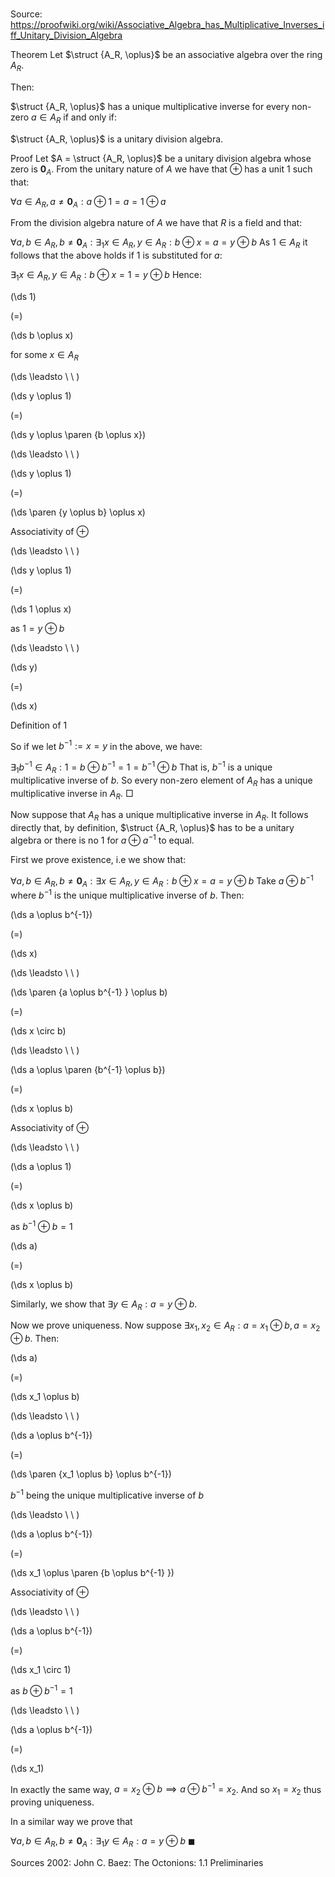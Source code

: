 # 

Source: https://proofwiki.org/wiki/Associative_Algebra_has_Multiplicative_Inverses_iff_Unitary_Division_Algebra

Theorem
Let $\struct {A_R, \oplus}$ be an associative algebra over the ring $A_R$.

Then:

$\struct {A_R, \oplus}$ has a unique multiplicative inverse for every non-zero $a \in A_R$
if and only if:

$\struct {A_R, \oplus}$ is a unitary division algebra.


Proof
Let $A = \struct {A_R, \oplus}$ be a unitary division algebra whose zero is $\mathbf 0_A$.
From the unitary nature of $A$ we have that $\oplus$ has a unit $1$ such that:

$\forall a \in A_R, a \ne \mathbf 0_A: a \oplus 1 = a = 1 \oplus a$

From the division algebra nature of $A$ we have that $R$ is a field and that:

$\forall a, b \in A_R, b \ne \mathbf 0_A: \exists_1 x \in A_R, y \in A_R: b \oplus x = a = y \oplus b$
As $1 \in A_R$ it follows that the above holds if $1$ is substituted for $a$:

$\exists_1 x \in A_R, y \in A_R: b \oplus x = 1 = y \oplus b$
Hence:














\(\ds 1\)

\(=\)







\(\ds b \oplus x\)





for some $x \in A_R$








\(\ds \leadsto \ \ \)





\(\ds y \oplus 1\)

\(=\)







\(\ds y \oplus \paren {b \oplus x}\)














\(\ds \leadsto \ \ \)





\(\ds y \oplus 1\)

\(=\)







\(\ds \paren {y \oplus b} \oplus x\)





Associativity of $\oplus$








\(\ds \leadsto \ \ \)





\(\ds y \oplus 1\)

\(=\)







\(\ds 1 \oplus x\)





as $1 = y \oplus b$








\(\ds \leadsto \ \ \)





\(\ds y\)

\(=\)







\(\ds x\)





Definition of $1$



So if we let $b^{-1} := x = y$ in the above, we have:

$\exists_1 b^{-1} \in A_R: 1 = b \oplus b^{-1} = 1 = b^{-1} \oplus b$
That is, $b^{-1}$ is a unique multiplicative inverse of $b$.
So every non-zero element of $A_R$ has a unique multiplicative inverse in $A_R$.
$\Box$

Now suppose that $A_R$ has a unique multiplicative inverse in $A_R$.
It follows directly that, by definition, $\struct {A_R, \oplus}$ has to be a unitary algebra or there is no $1$ for $a \oplus a^{-1}$ to equal.

First we prove existence, i.e we show that:

$\forall a, b \in A_R, b \ne \mathbf 0_A: \exists x \in A_R, y \in A_R: b \oplus x = a = y \oplus b$
Take $a \oplus b^{-1}$ where $b^{-1}$ is the unique multiplicative inverse of $b$.
Then:














\(\ds a \oplus b^{-1}\)

\(=\)







\(\ds x\)














\(\ds \leadsto \ \ \)





\(\ds \paren {a \oplus b^{-1} } \oplus b\)

\(=\)







\(\ds x \circ b\)














\(\ds \leadsto \ \ \)





\(\ds a \oplus \paren {b^{-1} \oplus b}\)

\(=\)







\(\ds x \oplus b\)





Associativity of $\oplus$








\(\ds \leadsto \ \ \)





\(\ds a \oplus 1\)

\(=\)







\(\ds x \oplus b\)





as $b^{-1} \oplus b = 1$














\(\ds a\)

\(=\)







\(\ds x \oplus b\)









Similarly, we show that $\exists y \in A_R: a = y \oplus b$.

Now we prove uniqueness.
Now suppose $\exists x_1, x_2 \in A_R: a = x_1 \oplus b, a = x_2 \oplus b$.
Then:














\(\ds a\)

\(=\)







\(\ds x_1 \oplus b\)














\(\ds \leadsto \ \ \)





\(\ds a \oplus b^{-1}\)

\(=\)







\(\ds \paren {x_1 \oplus b} \oplus b^{-1}\)





$b^{-1}$ being the unique multiplicative inverse of $b$








\(\ds \leadsto \ \ \)





\(\ds a \oplus b^{-1}\)

\(=\)







\(\ds x_1 \oplus \paren {b \oplus b^{-1} }\)





Associativity of $\oplus$








\(\ds \leadsto \ \ \)





\(\ds a \oplus b^{-1}\)

\(=\)







\(\ds x_1 \circ 1\)





as $b \oplus b^{-1} = 1$








\(\ds \leadsto \ \ \)





\(\ds a \oplus b^{-1}\)

\(=\)







\(\ds x_1\)









In exactly the same way, $a = x_2 \oplus b \implies a \oplus b^{-1} = x_2$.
And so $x_1 = x_2$ thus proving uniqueness.

In a similar way we prove that 

$\forall a, b \in A_R, b \ne \mathbf 0_A: \exists_1 y \in A_R: a = y \oplus b$
$\blacksquare$


Sources
2002: John C. Baez: The Octonions: 1.1 Preliminaries




